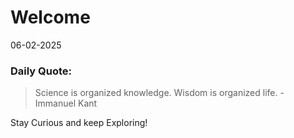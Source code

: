 # Welcome

06-02-2025

### Daily Quote:
> Science is organized knowledge. Wisdom is organized life.
	-​ Immanuel Kant

Stay Curious and keep Exploring!
